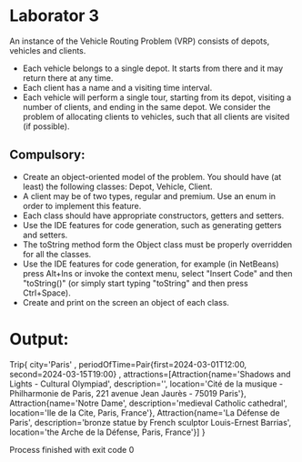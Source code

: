 # Laborator 3

An instance of the Vehicle Routing Problem (VRP) consists of depots, vehicles and clients.

* Each vehicle belongs to a single depot. It starts from there and it may return there at any time.
* Each client has a name and a visiting time interval.
* Each vehicle will perform a single tour, starting from its depot, visiting a number of clients, and ending in the same depot.
We consider the problem of allocating clients to vehicles, such that all clients are visited (if possible).

## Compulsory:
* Create an object-oriented model of the problem. You should have (at least) the following classes: Depot, Vehicle, Client.
* A client may be of two types, regular and premium. Use an enum in order to implement this feature.
* Each class should have appropriate constructors, getters and setters.
* Use the IDE features for code generation, such as generating getters and setters.
* The toString method form the Object class must be properly overridden for all the classes.
* Use the IDE features for code generation, for example (in NetBeans) press Alt+Ins or invoke the context menu, select "Insert Code" and then "toString()" (or simply start typing "toString" and then press Ctrl+Space).
* Create and print on the screen an object of each class.

# Output: 

Trip{
city='Paris'
, periodOfTime=Pair{first=2024-03-01T12:00, second=2024-03-15T19:00}
, attractions=[Attraction{name='Shadows and Lights - Cultural Olympiad', description='', location='Cité de la musique - Philharmonie de Paris, 221 avenue Jean Jaurès - 75019 Paris'}, Attraction{name='Notre Dame', description='medieval Catholic cathedral', location='Ile de la Cite, Paris, France'}, Attraction{name='La Défense de Paris', description='bronze statue by French sculptor Louis-Ernest Barrias', location='the Arche de la Défense, Paris, France'}]
}

Process finished with exit code 0
